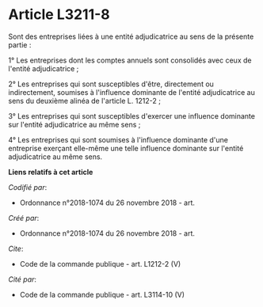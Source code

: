 # Article L3211-8

Sont des entreprises liées à une entité adjudicatrice au sens de la présente partie : 

1° Les entreprises dont les comptes annuels sont consolidés avec ceux de l'entité adjudicatrice ; 

2° Les entreprises qui sont susceptibles d'être, directement ou indirectement, soumises à l'influence dominante de l'entité
adjudicatrice au sens du deuxième alinéa de l'article L. 1212-2 ; 

3° Les entreprises qui sont susceptibles d'exercer une influence dominante sur l'entité adjudicatrice au même sens ; 

4° Les entreprises qui sont soumises à l'influence dominante d'une entreprise exerçant elle-même une telle influence
dominante sur l'entité adjudicatrice au même sens.

**Liens relatifs à cet article**

_Codifié par_:

  - Ordonnance n°2018-1074 du 26 novembre 2018 - art.

_Créé par_:

  - Ordonnance n°2018-1074 du 26 novembre 2018 - art.

_Cite_:

  - Code de la commande publique - art. L1212-2 (V)

_Cité par_:

  - Code de la commande publique - art. L3114-10 (V)
